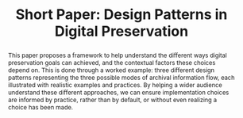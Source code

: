 ---
abstract: 'This paper proposes a framework to help understand the different ways digital
  preservation goals can achieved, and the contextual factors these choices depend
  on. This is done through a worked example: three different design patterns representing
  the three possible modes of archival information flow, each illustrated with realistic
  examples and practices. By helping a wider audience understand these different approaches,
  we can ensure implementation choices are informed by practice, rather than by default,
  or without even realizing a choice has been made.'
creators:
- Jackson, Andrew
date: null
document_url: https://az659834.vo.msecnd.net/eventsairwesteuprod/production-inconference-public/d5a7d702d51c4375b24bc8a83b6f9be4
grand_parent: iPRES
institutions:
- The British Library
keywords:
- oais
- design patterns
- risk management
landing_page_url: null
language: eng
layout: publication
license: CC-BY 4.0 International
notes_url: null
parent: iPRES 2022
presentation_url: null
size: null
source_name: iPRES
title: 'Short Paper: Design Patterns in Digital Preservation'
type: short paper
year: 2022
---